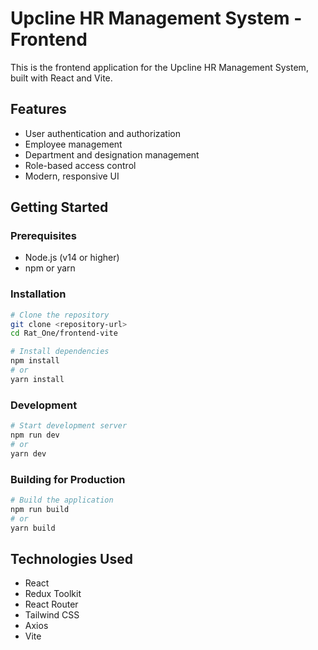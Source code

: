 # Upcline HR Management System - Frontend

This is the frontend application for the Upcline HR Management System, built with React and Vite.

## Features

- User authentication and authorization
- Employee management
- Department and designation management
- Role-based access control
- Modern, responsive UI

## Getting Started

### Prerequisites

- Node.js (v14 or higher)
- npm or yarn

### Installation

```bash
# Clone the repository
git clone <repository-url>
cd Rat_One/frontend-vite

# Install dependencies
npm install
# or
yarn install
```

### Development

```bash
# Start development server
npm run dev
# or
yarn dev
```

### Building for Production

```bash
# Build the application
npm run build
# or
yarn build
```

## Technologies Used

- React
- Redux Toolkit
- React Router
- Tailwind CSS
- Axios
- Vite
